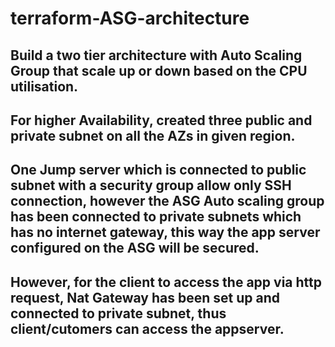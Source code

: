 # terraform-ASG-architecture
## Build a two tier architecture with Auto Scaling Group that scale up or down based on the CPU utilisation.

## For higher Availability, created three public and private subnet on all the AZs in given region. 
## One Jump server which is connected to public subnet with  a security group allow only SSH connection, however the ASG Auto scaling group has been connected to private subnets which has no internet gateway, this way the app server configured on the ASG will be secured.
## However, for the client to access the app via http request, Nat Gateway has been set up and connected to private subnet, thus client/cutomers can access the appserver.
